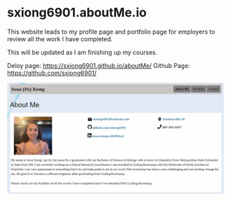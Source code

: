 # sxiong6901.aboutMe.io

This website leads to my profile page and portfolio page for employers to review all the work I have completed. 

This will be updated as I am finishing up my courses. 

Deloy page: https://sxiong6901.github.io/aboutMe/
Github Page: https://github.com/sxiong6901/

![myimage-alt-tag](https://github.com/sxiong6901/aboutMe/blob/master/assets/ReadMe.JPG)

